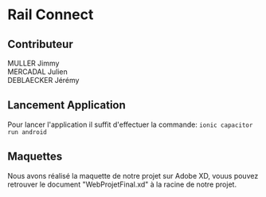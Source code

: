 # Rail Connect

## Contributeur
  MULLER Jimmy  
  MERCADAL Julien  
  DEBLAECKER Jérémy
  
## Lancement Application
 Pour lancer l'application il suffit d'effectuer la commande: ``ionic capacitor run android``
 
## Maquettes
  Nous avons réalisé la maquette de notre projet sur Adobe XD, vouus pouvez retrouver le document "WebProjetFinal.xd" à la racine de notre projet.

